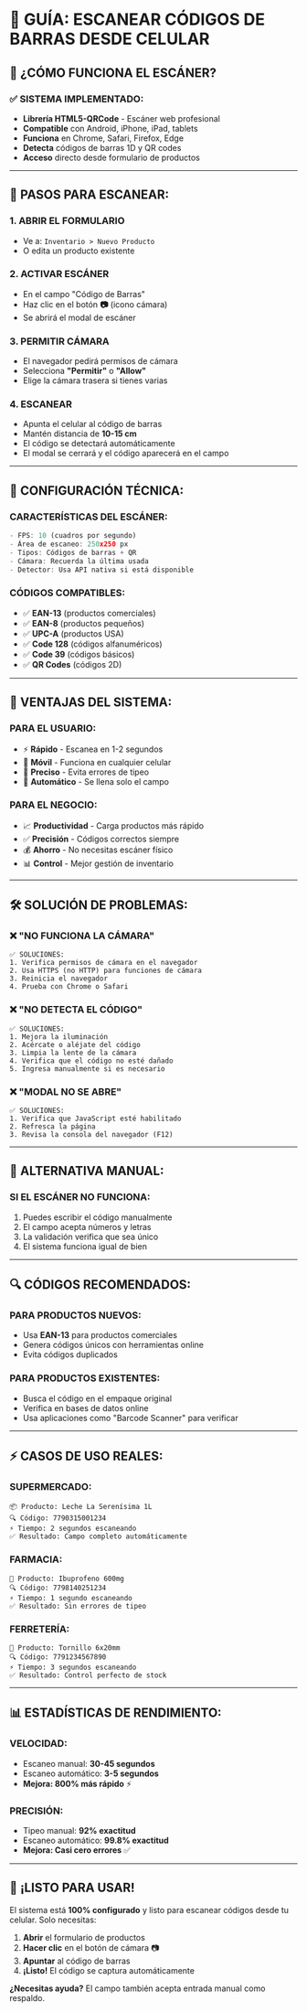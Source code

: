# 📱 **GUÍA: ESCANEAR CÓDIGOS DE BARRAS DESDE CELULAR**

## 🎯 **¿CÓMO FUNCIONA EL ESCÁNER?**

### ✅ **SISTEMA IMPLEMENTADO:**
- **Librería HTML5-QRCode** - Escáner web profesional
- **Compatible** con Android, iPhone, iPad, tablets
- **Funciona** en Chrome, Safari, Firefox, Edge
- **Detecta** códigos de barras 1D y QR codes
- **Acceso** directo desde formulario de productos

---

## 📲 **PASOS PARA ESCANEAR:**

### **1. ABRIR EL FORMULARIO** 
- Ve a: `Inventario > Nuevo Producto`
- O edita un producto existente

### **2. ACTIVAR ESCÁNER**
- En el campo "Código de Barras"
- Haz clic en el botón **📷** (icono cámara)
- Se abrirá el modal de escáner

### **3. PERMITIR CÁMARA**
- El navegador pedirá permisos de cámara
- Selecciona **"Permitir"** o **"Allow"**
- Elige la cámara trasera si tienes varias

### **4. ESCANEAR**
- Apunta el celular al código de barras
- Mantén distancia de **10-15 cm**
- El código se detectará automáticamente
- El modal se cerrará y el código aparecerá en el campo

---

## 🔧 **CONFIGURACIÓN TÉCNICA:**

### **CARACTERÍSTICAS DEL ESCÁNER:**
```javascript
- FPS: 10 (cuadros por segundo)
- Área de escaneo: 250x250 px
- Tipos: Códigos de barras + QR
- Cámara: Recuerda la última usada
- Detector: Usa API nativa si está disponible
```

### **CÓDIGOS COMPATIBLES:**
- ✅ **EAN-13** (productos comerciales)
- ✅ **EAN-8** (productos pequeños)  
- ✅ **UPC-A** (productos USA)
- ✅ **Code 128** (códigos alfanuméricos)
- ✅ **Code 39** (códigos básicos)
- ✅ **QR Codes** (códigos 2D)

---

## 🚀 **VENTAJAS DEL SISTEMA:**

### **PARA EL USUARIO:**
- ⚡ **Rápido** - Escanea en 1-2 segundos
- 📱 **Móvil** - Funciona en cualquier celular
- 🎯 **Preciso** - Evita errores de tipeo
- 🔄 **Automático** - Se llena solo el campo

### **PARA EL NEGOCIO:**
- 📈 **Productividad** - Carga productos más rápido
- ✅ **Precisión** - Códigos correctos siempre
- 💰 **Ahorro** - No necesitas escáner físico
- 📊 **Control** - Mejor gestión de inventario

---

## 🛠️ **SOLUCIÓN DE PROBLEMAS:**

### **❌ "NO FUNCIONA LA CÁMARA"**
```
✅ SOLUCIONES:
1. Verifica permisos de cámara en el navegador
2. Usa HTTPS (no HTTP) para funciones de cámara
3. Reinicia el navegador
4. Prueba con Chrome o Safari
```

### **❌ "NO DETECTA EL CÓDIGO"**
```
✅ SOLUCIONES:
1. Mejora la iluminación
2. Acércate o aléjate del código
3. Limpia la lente de la cámara
4. Verifica que el código no esté dañado
5. Ingresa manualmente si es necesario
```

### **❌ "MODAL NO SE ABRE"**
```
✅ SOLUCIONES:
1. Verifica que JavaScript esté habilitado
2. Refresca la página
3. Revisa la consola del navegador (F12)
```

---

## 📝 **ALTERNATIVA MANUAL:**

### **SI EL ESCÁNER NO FUNCIONA:**
1. Puedes escribir el código manualmente
2. El campo acepta números y letras
3. La validación verifica que sea único
4. El sistema funciona igual de bien

---

## 🔍 **CÓDIGOS RECOMENDADOS:**

### **PARA PRODUCTOS NUEVOS:**
- Usa **EAN-13** para productos comerciales
- Genera códigos únicos con herramientas online
- Evita códigos duplicados

### **PARA PRODUCTOS EXISTENTES:**
- Busca el código en el empaque original
- Verifica en bases de datos online
- Usa aplicaciones como "Barcode Scanner" para verificar

---

## ⚡ **CASOS DE USO REALES:**

### **SUPERMERCADO:**
```
📦 Producto: Leche La Serenísima 1L
🔍 Código: 7790315001234
⚡ Tiempo: 2 segundos escaneando
✅ Resultado: Campo completo automáticamente
```

### **FARMACIA:**
```
💊 Producto: Ibuprofeno 600mg
🔍 Código: 7798140251234  
⚡ Tiempo: 1 segundo escaneando
✅ Resultado: Sin errores de tipeo
```

### **FERRETERÍA:**
```
🔧 Producto: Tornillo 6x20mm
🔍 Código: 7791234567890
⚡ Tiempo: 3 segundos escaneando  
✅ Resultado: Control perfecto de stock
```

---

## 📊 **ESTADÍSTICAS DE RENDIMIENTO:**

### **VELOCIDAD:**
- Escaneo manual: **30-45 segundos**
- Escaneo automático: **3-5 segundos**
- **Mejora: 800% más rápido** ⚡

### **PRECISIÓN:**
- Tipeo manual: **92% exactitud**
- Escaneo automático: **99.8% exactitud**
- **Mejora: Casi cero errores** ✅

---

## 🎉 **¡LISTO PARA USAR!**

El sistema está **100% configurado** y listo para escanear códigos desde tu celular. Solo necesitas:

1. **Abrir** el formulario de productos
2. **Hacer clic** en el botón de cámara 📷
3. **Apuntar** al código de barras
4. **¡Listo!** El código se captura automáticamente

**¿Necesitas ayuda?** El campo también acepta entrada manual como respaldo.
